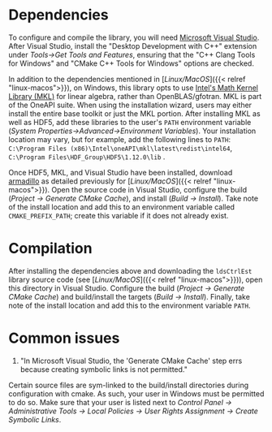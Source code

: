 # Dependencies
To configure and compile the library, you will need [Microsoft Visual Studio](https://visualstudio.microsoft.com/downloads/). After Visual Studio, install the "Desktop Development with C++" extension under *Tools->Get Tools and Features*, ensuring that the "C++ Clang Tools for Windows" and "CMake C++ Tools for Windows" options are checked.

In addition to the dependencies mentioned in [*Linux/MacOS*]({{< relref "linux-macos">}}), on Windows, this library opts to use [Intel's Math Kernel Library (MKL)](https://software.intel.com/content/www/us/en/develop/tools/oneapi/base-toolkit/download.html) for linear algebra, rather than OpenBLAS/gfotran. MKL is part of the OneAPI suite. When using the installation wizard, users may either install the entire base toolkit or just the MKL portion. After installing MKL as well as HDF5, add these libraries to the user's `PATH` environment variable (*System Properties->Advanced->Environment Variables*). Your installation location may vary, but for example, add the following lines to `PATH`: `C:\Program Files (x86)\Intel\oneAPI\mkl\latest\redist\intel64`, `C:\Program Files\HDF_Group\HDF5\1.12.0\lib` .

Once HDF5, MKL, and Visual Studio have been installed, download [armadillo](https://gitlab.com/conradsnicta/armadillo-code) as detailed previously for [*Linux/MacOS*]({{< relref "linux-macos">}}). Open the source code in Visual Studio, configure the build (*Project -> Generate CMake Cache*), and install (*Build -> Install*). Take note of the install location and add this to an environment variable called `CMAKE_PREFIX_PATH`; create this variable if it does not already exist.

# Compilation
After installing the dependencies above and downloading the `ldsCtrlEst` library source code (see [*Linux/MacOS*]({{< relref "linux-macos">}})), open this directory in Visual Studio. Configure the build (*Project -> Generate CMake Cache*) and build/install the targets (*Build -> Install*). Finally, take note of the install location and add this to the environment variable `PATH`.

# Common issues

1. "In Microsoft Visual Studio, the 'Generate CMake Cache' step errs because creating symbolic links is not permitted."

  Certain source files are sym-linked to the build/install directories during configuration with cmake. As such, your user in Windows must be permitted to do so. Make sure that your user is listed next to *Control Panel -> Administrative Tools -> Local Policies -> User Rights Assignment -> Create Symbolic Links*.

